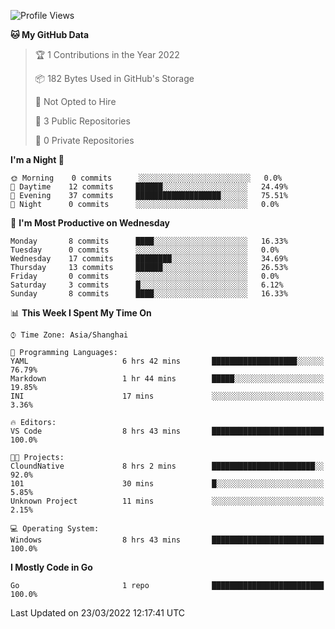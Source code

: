 <!--START_SECTION:waka-->
![Profile Views](http://img.shields.io/badge/Profile%20Views-0-blue)

**🐱 My GitHub Data** 

> 🏆 1 Contributions in the Year 2022
 > 
> 📦 182 Bytes Used in GitHub's Storage 
 > 
> 🚫 Not Opted to Hire
 > 
> 📜 3 Public Repositories 
 > 
> 🔑 0 Private Repositories  
 > 
**I'm a Night 🦉** 

```text
🌞 Morning    0 commits      ░░░░░░░░░░░░░░░░░░░░░░░░░   0.0% 
🌆 Daytime    12 commits     ██████░░░░░░░░░░░░░░░░░░░   24.49% 
🌃 Evening    37 commits     ███████████████████░░░░░░   75.51% 
🌙 Night      0 commits      ░░░░░░░░░░░░░░░░░░░░░░░░░   0.0%

```
📅 **I'm Most Productive on Wednesday** 

```text
Monday       8 commits      ████░░░░░░░░░░░░░░░░░░░░░   16.33% 
Tuesday      0 commits      ░░░░░░░░░░░░░░░░░░░░░░░░░   0.0% 
Wednesday    17 commits     ████████░░░░░░░░░░░░░░░░░   34.69% 
Thursday     13 commits     ██████░░░░░░░░░░░░░░░░░░░   26.53% 
Friday       0 commits      ░░░░░░░░░░░░░░░░░░░░░░░░░   0.0% 
Saturday     3 commits      █░░░░░░░░░░░░░░░░░░░░░░░░   6.12% 
Sunday       8 commits      ████░░░░░░░░░░░░░░░░░░░░░   16.33%

```


📊 **This Week I Spent My Time On** 

```text
⌚︎ Time Zone: Asia/Shanghai

💬 Programming Languages: 
YAML                     6 hrs 42 mins       ███████████████████░░░░░░   76.79% 
Markdown                 1 hr 44 mins        █████░░░░░░░░░░░░░░░░░░░░   19.85% 
INI                      17 mins             ░░░░░░░░░░░░░░░░░░░░░░░░░   3.36%

🔥 Editors: 
VS Code                  8 hrs 43 mins       █████████████████████████   100.0%

🐱‍💻 Projects: 
CloundNative             8 hrs 2 mins        ███████████████████████░░   92.0% 
101                      30 mins             █░░░░░░░░░░░░░░░░░░░░░░░░   5.85% 
Unknown Project          11 mins             ░░░░░░░░░░░░░░░░░░░░░░░░░   2.15%

💻 Operating System: 
Windows                  8 hrs 43 mins       █████████████████████████   100.0%

```

**I Mostly Code in Go** 

```text
Go                       1 repo              █████████████████████████   100.0%

```



 Last Updated on 23/03/2022 12:17:41 UTC
<!--END_SECTION:waka-->
